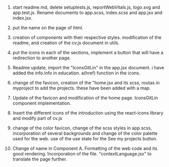 1. start readme.md, delete setuptests.js, reportWebVitals.js, logo.svg and app.test.js.
   Rename documents to app.scss, index.scss and app.jsx and index.jsx.

2. put the name on the page of html.

3. creation of components with their respective styles. modification of the readme, and creation of the cv.js document in utils.

4. put the icons in each of the sections, implement a button that will have a redirection to another page.

5. Readme update, import the "IconsGitLin" in the app.jsx document. i have added the info.info in education. a(href) function in the icons.

6. change of the favicon, creation of the "home.jsx and its scss, routas in myproject to add the projects. these have been added with a map.

7. Update of the favicon and modification of the home page. IconsGitLin component implementation.

8. Insert the different icons of the introduction using the react-icons library and modify part of cv.js

9. change of the color favicon, change of the scss styles in app.scss, incorporation of several backgrounds and change of the color palette used for the web. use of the use state for the See my projects button.

10. Change of name in Component A. Formatting of the web code and its good rendering. Incorporation of the file. "contextLanguage.jsx" to translate the page further.
